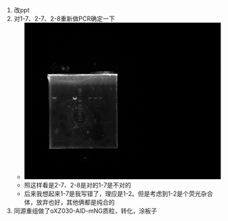 1. 改ppt
2. 对1-7、2-7、2-8重新做PCR确定一下
    + ![PCR图片](../../../photo/20231209/admin%202023-12-09%2001h47m37s(GelRed).jpg)
    + 照这样看是2-7、2-8是对的1-7是不对的
    + 后来我想起来1-7是我写错了，理应是1-2。但是考虑到1-2是个荧光杂合体，放弃也好，其他俩都是纯合的
3. 同源重组做了oXZ030-AID-mNG质粒，转化，涂板子